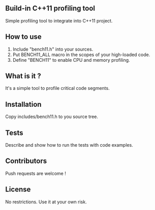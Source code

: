 ## Build-in C++11 profiling tool

Simple profiling tool to integrate into C++11 project.

## How to use

1) Include "bench11.h" into your sources.
2) Put BENCH11_ALL macro in the scopes of your high-loaded code.
3) Define "BENCH11" to enable CPU and memory profiling. 

## What is it ?

It's a simple tool to profile critical code segments.

## Installation

Copy includes/bench11.h to you source tree.

## Tests

Describe and show how to run the tests with code examples.

## Contributors

Push requests are welcome !

## License

No restrictions. Use it at your own risk.
